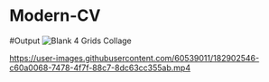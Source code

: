 # Modern-CV

#Output
![Blank 4 Grids Collage](https://user-images.githubusercontent.com/60539011/182902475-affa17f0-d725-4122-9e35-93fd8f8a2048.png)




https://user-images.githubusercontent.com/60539011/182902546-c60a0068-7478-4f7f-88c7-8dc63cc355ab.mp4

